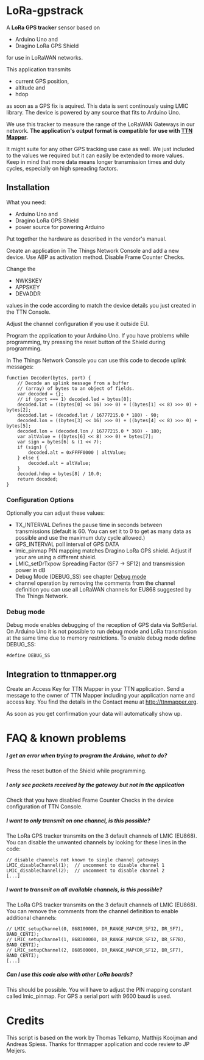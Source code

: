 # LoRa-gpstrack

A **LoRa GPS tracker** sensor based on 
 - Arduino Uno and 
 - Dragino LoRa GPS Shield

for use in LoRaWAN networks.

This application transmits
 - current GPS position,
 - altitude and
 - hdop

as soon as a GPS fix is aquired. This data is sent continously using LMIC library. The device is powered by any source that fits to Arduino Uno.

We use this tracker to measure the range of the LoRaWAN Gateways in our network. **The application's output format is compatible for use with [TTN Mapper](http://ttnmapper.org).**

It might suite for any other GPS tracking use case as well. We just included to the values we required but it can easily be extended to more values. Keep in mind that more data means longer transmission times and duty cycles, especially on high spreading factors.

## Installation
What you need:
 - Arduino Uno and 
 - Dragino LoRa GPS Shield
 - power source for powering Arduino

Put together the hardware as described in the vendor's manual.

Create an application in The Things Network Console and add a new device. Use ABP as activation method. Disable Frame Counter Checks.

Change the 
 - NWKSKEY
 - APPSKEY
 - DEVADDR

values in the code according to match the device details you just created in the TTN Console.

Adjust the channel configuration if you use it outside EU.

Program the application to your Arduino Uno. If you have problems while programming, try pressing the reset button of the Shield during programming.

In The Things Network Console you can use this code to decode uplink messages:

    function Decoder(bytes, port) {
        // Decode an uplink message from a buffer
        // (array) of bytes to an object of fields.
        var decoded = {};
        // if (port === 1) decoded.led = bytes[0];
        decoded.lat = ((bytes[0] << 16) >>> 0) + ((bytes[1] << 8) >>> 0) + bytes[2];
        decoded.lat = (decoded.lat / 16777215.0 * 180) - 90;
        decoded.lon = ((bytes[3] << 16) >>> 0) + ((bytes[4] << 8) >>> 0) + bytes[5];
        decoded.lon = (decoded.lon / 16777215.0 * 360) - 180;
        var altValue = ((bytes[6] << 8) >>> 0) + bytes[7];
        var sign = bytes[6] & (1 << 7);
        if (sign) {
            decoded.alt = 0xFFFF0000 | altValue;
        } else {
            decoded.alt = altValue;
        }
        decoded.hdop = bytes[8] / 10.0;
        return decoded;
    }


### Configuration Options

Optionally you can adjust these values:
- TX_INTERVAL
Defines the pause time in seconds between transmissions (default is 60. You can set it to 0 to get as many data as possible and use the maximum duty cycle allowed.)
 - GPS_INTERVAL
poll interval of GPS DATA
 - lmic_pinmap
PIN mapping matches Dragino LoRa GPS shield. Adjust if your are using a different shield.
 - LMIC_setDrTxpow
Spreading Factor (SF7 -> SF12) and transmission power in dB
 - Debug Mode (DEBUG_SS)
see chapter [Debug mode](#debug-mode)
 - channel operation
by removing the comments from the channel definition you can use all LoRaWAN channels for EU868 suggested by The Things Network.

### Debug mode
Debug mode enables debugging of the reception of GPS data via SoftSerial. On Arduino Uno it is not possible to run debug mode and LoRa transmission at the same time due to memory restrictions. To enable debug mode define DEBUG_SS:

    #define DEBUG_SS

## Integration to ttnmapper.org
Create an Access Key for TTN Mapper in your TTN application. Send a message to the owner of TTN Mapper including your application name and access key. You find the details in the Contact menu at http://ttnmapper.org.

As soon as you get confirmation your data will automatically show up.

# FAQ & known problems

##### I get an error when trying to program the Arduino, what to do?
Press the reset button of the Shield while programming.

##### I only see packets received by the gateway but not in the application
Check that you have disabled Frame Counter Checks in the device configuration of TTN Console.

##### I want to only transmit on one channel, is this possible?
The LoRa GPS tracker transmits on the 3 default channels of LMIC (EU868). You can disable the unwanted channels by looking for these lines in the code:

    // disable channels not known to single channel gateways
    LMIC_disableChannel(1);  // uncomment to disable channel 1
    LMIC_disableChannel(2);  // uncomment to disable channel 2
    [...]

##### I want to transmit on all available channels, is this possible?
The LoRa GPS tracker transmits on the 3 default channels of LMIC (EU868). You can remove the comments from the channel definition to enable additional channels:

    // LMIC_setupChannel(0, 868100000, DR_RANGE_MAP(DR_SF12, DR_SF7),  BAND_CENTI);
    // LMIC_setupChannel(1, 868300000, DR_RANGE_MAP(DR_SF12, DR_SF7B), BAND_CENTI);
    // LMIC_setupChannel(2, 868500000, DR_RANGE_MAP(DR_SF12, DR_SF7),  BAND_CENTI);
    [...]

##### Can I use this code also with other LoRa boards?
This should be possible. You will have to adjust the PIN mapping constant called lmic_pinmap. For GPS a serial port with 9600 baud is used.

# Credits
This script is based on the work by Thomas Telkamp, Matthijs Kooijman and Andreas Spiess.
Thanks for ttnmapper application and code review to JP Meijers.
